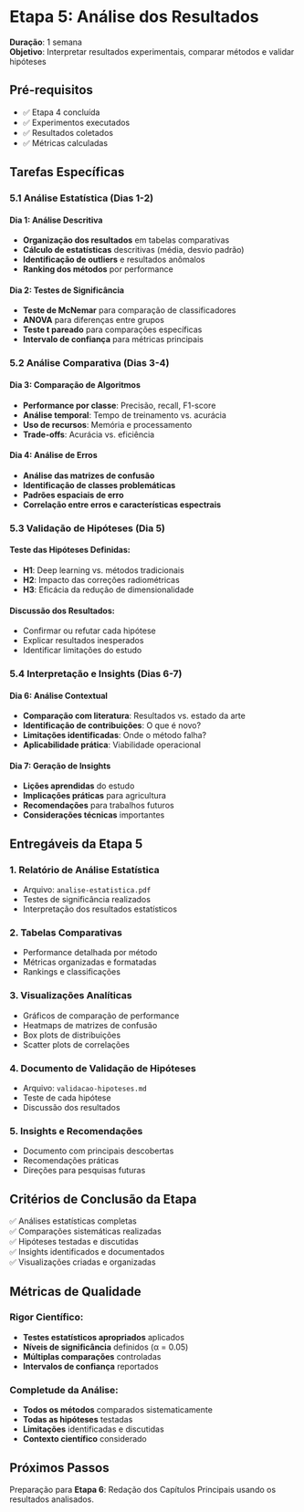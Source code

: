 # Etapa 5: Análise dos Resultados

**Duração**: 1 semana  
**Objetivo**: Interpretar resultados experimentais, comparar métodos e validar hipóteses

## Pré-requisitos
- ✅ Etapa 4 concluída
- ✅ Experimentos executados
- ✅ Resultados coletados
- ✅ Métricas calculadas

## Tarefas Específicas

### 5.1 Análise Estatística (Dias 1-2)

#### Dia 1: Análise Descritiva
- **Organização dos resultados** em tabelas comparativas
- **Cálculo de estatísticas** descritivas (média, desvio padrão)
- **Identificação de outliers** e resultados anômalos
- **Ranking dos métodos** por performance

#### Dia 2: Testes de Significância
- **Teste de McNemar** para comparação de classificadores
- **ANOVA** para diferenças entre grupos
- **Teste t pareado** para comparações específicas
- **Intervalo de confiança** para métricas principais

### 5.2 Análise Comparativa (Dias 3-4)

#### Dia 3: Comparação de Algoritmos
- **Performance por classe**: Precisão, recall, F1-score
- **Análise temporal**: Tempo de treinamento vs. acurácia
- **Uso de recursos**: Memória e processamento
- **Trade-offs**: Acurácia vs. eficiência

#### Dia 4: Análise de Erros
- **Análise das matrizes de confusão**
- **Identificação de classes problemáticas**
- **Padrões espaciais de erro**
- **Correlação entre erros e características espectrais**

### 5.3 Validação de Hipóteses (Dia 5)

#### Teste das Hipóteses Definidas:
- **H1**: Deep learning vs. métodos tradicionais
- **H2**: Impacto das correções radiométricas
- **H3**: Eficácia da redução de dimensionalidade

#### Discussão dos Resultados:
- Confirmar ou refutar cada hipótese
- Explicar resultados inesperados
- Identificar limitações do estudo

### 5.4 Interpretação e Insights (Dias 6-7)

#### Dia 6: Análise Contextual
- **Comparação com literatura**: Resultados vs. estado da arte
- **Identificação de contribuições**: O que é novo?
- **Limitações identificadas**: Onde o método falha?
- **Aplicabilidade prática**: Viabilidade operacional

#### Dia 7: Geração de Insights
- **Lições aprendidas** do estudo
- **Implicações práticas** para agricultura
- **Recomendações** para trabalhos futuros
- **Considerações técnicas** importantes

## Entregáveis da Etapa 5

### 1. Relatório de Análise Estatística
- Arquivo: `analise-estatistica.pdf`
- Testes de significância realizados
- Interpretação dos resultados estatísticos

### 2. Tabelas Comparativas
- Performance detalhada por método
- Métricas organizadas e formatadas
- Rankings e classificações

### 3. Visualizações Analíticas
- Gráficos de comparação de performance
- Heatmaps de matrizes de confusão
- Box plots de distribuições
- Scatter plots de correlações

### 4. Documento de Validação de Hipóteses
- Arquivo: `validacao-hipoteses.md`
- Teste de cada hipótese
- Discussão dos resultados

### 5. Insights e Recomendações
- Documento com principais descobertas
- Recomendações práticas
- Direções para pesquisas futuras

## Critérios de Conclusão da Etapa

✅ Análises estatísticas completas  
✅ Comparações sistemáticas realizadas  
✅ Hipóteses testadas e discutidas  
✅ Insights identificados e documentados  
✅ Visualizações criadas e organizadas  

## Métricas de Qualidade

### Rigor Científico:
- **Testes estatísticos apropriados** aplicados
- **Níveis de significância** definidos (α = 0.05)
- **Múltiplas comparações** controladas
- **Intervalos de confiança** reportados

### Completude da Análise:
- **Todos os métodos** comparados sistematicamente
- **Todas as hipóteses** testadas
- **Limitações** identificadas e discutidas
- **Contexto científico** considerado

## Próximos Passos
Preparação para **Etapa 6**: Redação dos Capítulos Principais usando os resultados analisados. 